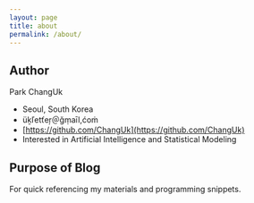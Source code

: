 ```yaml
---
layout: page
title: about
permalink: /about/
---
```


## Author

Park ChangUk

- Seoul, South Korea
- &#252;&#7733;&#318;et&#357;e&#343;&#65312;&#287;&#7747;a&#299;l,&#263;o&#7745;
- [https://github.com/ChangUk](https://github.com/ChangUk)
- Interested in Artificial Intelligence and Statistical Modeling

## Purpose of Blog

For quick referencing my materials and programming snippets.
